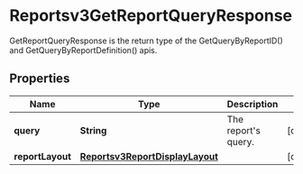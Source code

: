 

# Reportsv3GetReportQueryResponse

GetReportQueryResponse is the return type of the GetQueryByReportID() and GetQueryByReportDefinition() apis.

## Properties

| Name | Type | Description | Notes |
|------------ | ------------- | ------------- | -------------|
|**query** | **String** | The report&#39;s query. |  [optional] |
|**reportLayout** | [**Reportsv3ReportDisplayLayout**](Reportsv3ReportDisplayLayout.md) |  |  [optional] |



